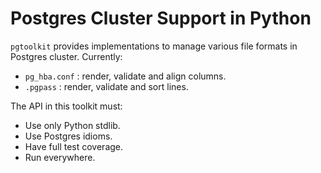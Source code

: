 # Postgres Cluster Support in Python

`pgtoolkit` provides implementations to manage various file formats in Postgres
cluster. Currently:

- `pg_hba.conf` : render, validate and align columns.
- `.pgpass` : render, validate and sort lines.


The API in this toolkit must:

- Use only Python stdlib.
- Use Postgres idioms.
- Have full test coverage.
- Run everywhere.
